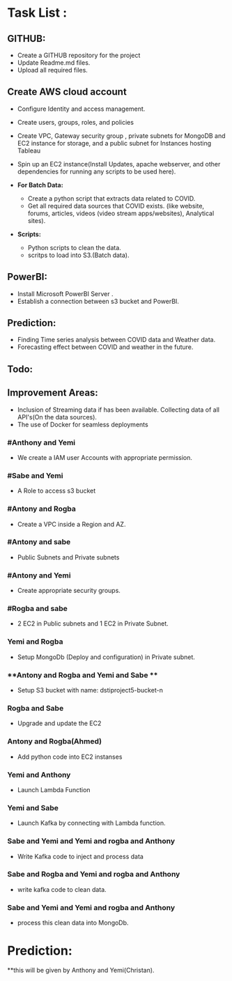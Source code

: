  # Task List :
 ## GITHUB:
  * Create a GITHUB repository for the project
  * Update Readme.md files. 
  * Upload all required files.
  
 ## Create AWS cloud account 
  * Configure Identity and access management.
  * Create users, groups, roles, and policies
  * Create VPC, Gateway security group , private subnets for MongoDB and EC2 instance for storage, and a public subnet for Instances hosting  Tableau
  * Spin up an EC2 instance(Install Updates, apache webserver, and other dependencies for running any scripts to be used here).

* **For Batch Data:**
  * Create a python script that extracts data related to COVID.
  * Get all required data sources that COVID exists. (like website, forums, articles, videos (video stream apps/websites), Analytical sites).


* **Scripts:**
  * Python scripts to clean the data.
  * scritps to load into S3.(Batch data).
  
   
## PowerBI:

 * Install Microsoft PowerBI Server .
 * Establish a connection between s3 bucket and PowerBI.

## Prediction:

 * Finding Time series analysis between COVID data and Weather data.
 * Forecasting effect between COVID and weather in the future.
 
## Todo:

## Improvement Areas:
 * Inclusion of Streaming data if has been available. Collecting data of all API's(On the data sources).
 * The use of Docker for seamless deployments


### **#Anthony and Yemi** 
*  We create a IAM user Accounts with appropriate permission. 
### **#Sabe and Yemi**
*  A Role to access s3 bucket
### **#Antony and Rogba**
*  Create a VPC inside a Region and AZ.
### **#Antony and sabe**
*  Public Subnets and Private subnets 
### **#Antony and Yemi**
*  Create appropriate security groups. 
### **#Rogba and sabe**
*  2 EC2 in Public subnets and 1 EC2 in Private Subnet. 
### **Yemi and Rogba**
*  Setup MongoDb (Deploy and configuration) in Private subnet. 
### **Antony and Rogba and Yemi and Sabe **
*  Setup S3 bucket with name: dstiproject5-bucket-n
### **Rogba and Sabe**
*  Upgrade and update the EC2 
### **Antony and Rogba(Ahmed)**
*  Add python code into EC2 instanses 
### **Yemi and Anthony**
*  Launch Lambda Function 
### **Yemi and Sabe**
*  Launch Kafka  by connecting with Lambda function. 
### **Sabe and Yemi and Yemi and rogba and Anthony**
*  Write Kafka code to inject and process data 
### **Sabe and Rogba and Yemi and rogba and Anthony**
*  write kafka code to clean data.
### **Sabe and Yemi and Yemi and rogba and Anthony**
*  process this clean data into MongoDb.
# Prediction: 
**this will be given by Anthony and Yemi(Christan). 


